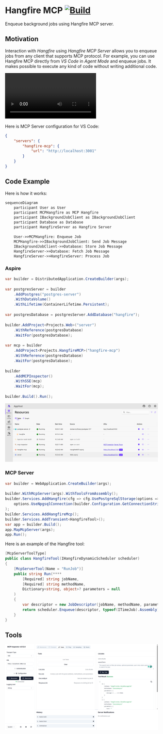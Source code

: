# Hangfire MCP [![Build](https://github.com/NikiforovAll/hangfire-mcp/actions/workflows/build.yml/badge.svg)](https://github.com/NikiforovAll/hangfire-mcp/actions/workflows/build.yml)

Enqueue background jobs using Hangfire MCP server.

## Motivation

Interaction with *Hangfire* using *Hangfire MCP Server* allows you to enqueue jobs from any client that supports MCP protocol.
For example, you can use Hangfire MCP directly from *VS Code* in *Agent Mode* and enqueue jobs. It makes possible to execute any kind of code without writing additional code.

<video src="https://github.com/user-attachments/assets/3d1d8e37-6c89-4832-89fa-15e965a07ac9" controls="controls"></video>

Here is MCP Server configuration for VS Code:

```json
{
    "servers": {
        "hangfire-mcp": {
            "url": "http://localhost:3001"
        }
    }
}
```

## Code Example

Here is how it works:

```mermaid
sequenceDiagram
    participant User as User
    participant MCPHangfire as MCP Hangfire
    participant IBackgroundJobClient as IBackgroundJobClient
    participant Database as Database
    participant HangfireServer as Hangfire Server

    User->>MCPHangfire: Enqueue Job
    MCPHangfire->>IBackgroundJobClient: Send Job Message
    IBackgroundJobClient->>Database: Store Job Message
    HangfireServer->>Database: Fetch Job Message
    HangfireServer->>HangfireServer: Process Job
```

### Aspire

```csharp
var builder = DistributedApplication.CreateBuilder(args);

var postgresServer = builder
    .AddPostgres("postgres-server")
    .WithDataVolume()
    .WithLifetime(ContainerLifetime.Persistent);

var postgresDatabase = postgresServer.AddDatabase("hangfire");

builder.AddProject<Projects.Web>("server")
    .WithReference(postgresDatabase)
    .WaitFor(postgresDatabase);

var mcp = builder
    .AddProject<Projects.HangfireMCP>("hangfire-mcp")
    .WithReference(postgresDatabase)
    .WaitFor(postgresDatabase);

builder
    .AddMCPInspector()
    .WithSSE(mcp)
    .WaitFor(mcp);

builder.Build().Run();
```

![Aspire Dashboard](assets/aspire-dashboard.png)


### MCP Server

```csharp
var builder = WebApplication.CreateBuilder(args);

builder.WithMcpServer(args).WithToolsFromAssembly();
builder.Services.AddHangfire(cfg => cfg.UsePostgreSqlStorage(options =>
    options.UseNpgsqlConnection(builder.Configuration.GetConnectionString("hangfire")))
);
builder.Services.AddHangfireMcp();
builder.Services.AddTransient<HangfireTool>();
var app = builder.Build();
app.MapMcpServer(args);
app.Run();
```

Here is an example of the Hangfire tool:

```csharp
[McpServerToolType]
public class HangfireTool(IHangfireDynamicScheduler scheduler)
{
    [McpServerTool(Name = "RunJob")]
    public string Run(****
        [Required] string jobName,
        [Required] string methodName,
        Dictionary<string, object>? parameters = null
    )
    {
        var descriptor = new JobDescriptor(jobName, methodName, parameters);
        return scheduler.Enqueue(descriptor, typeof(ITimeJob).Assembly);
    }
}
```


## Tools

![Inspector](assets/inspector.png)
